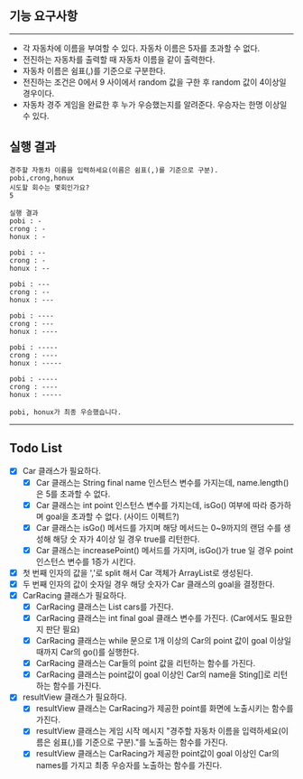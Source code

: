## 기능 요구사항

---

- 각 자동차에 이름을 부여할 수 있다. 자동차 이름은 5자를 초과할 수 없다.
- 전진하는 자동차를 출력할 때 자동차 이름을 같이 출력한다.
- 자동차 이름은 쉼표(,)를 기준으로 구분한다.
- 전진하는 조건은 0에서 9 사이에서 random 값을 구한 후 random 값이 4이상일 경우이다.
- 자동차 경주 게임을 완료한 후 누가 우승했는지를 알려준다. 우승자는 한명 이상일 수 있다.

## 실행 결과
```agsl
경주할 자동차 이름을 입력하세요(이름은 쉼표(,)를 기준으로 구분).
pobi,crong,honux
시도할 회수는 몇회인가요?
5

실행 결과
pobi : -
crong : -
honux : -

pobi : --
crong : -
honux : --

pobi : ---
crong : --
honux : ---

pobi : ----
crong : ---
honux : ----

pobi : -----
crong : ----
honux : -----

pobi : -----
crong : ----
honux : -----

pobi, honux가 최종 우승했습니다.
```
---

## Todo List

- [X] Car 클래스가 필요하다.
  - [X] Car 클래스는 String final name 인스턴스 변수를 가지는데, name.length()은 5를 초과할 수 없다.
  - [X] Car 클래스는 int point 인스턴스 변수를 가지는데, isGo() 여부에 따라 증가하며 goal을 초과할 수 없다. (사이드 이펙트?)
  - [X] Car 클래스는 isGo() 메서드를 가지며 해당 메서드는 0~9까지의 랜덤 수를 생성해 해당 숫 자가 4이상 일 경우 true를 리턴한다.
  - [X] Car 클래스는 increasePoint() 메서드를 가지며, isGo()가 true 일 경우 point 인스턴스 변수를 1증가 시킨다.
- [X] 첫 번째 인자의 값을 ','로 split 해서 Car 객체가 ArrayList로 생성된다.
- [X] 두 번째 인자의 값이 숫자일 경우 해당 숫자가 Car 클래스의 goal을 결정한다.
- [X] CarRacing 클래스가 필요하다.
  - [X] CarRacing 클래스는 List<Car> cars를 가진다.
  - [X] CarRacing 클래스는 int final goal 클래스 변수를 가진다. (Car에서도 필요한지 판단 필요)
  - [X] CarRacing 클래스는 while 문으로 1개 이상의 Car의 point 값이 goal 이상일 때까지 Car의 go()를 실행한다.
  - [X] CarRacing 클래스는 Car들의 point 값을 리턴하는 함수를 가진다.
  - [X] CarRacing 클래스는 point값이 goal 이상인 Car의 name을 Sting[]로 리턴하는 함수를 가진다.
- [X] resultView 클래스가 필요하다. 
  - [X] resultView 클래스는 CarRacing가 제공한 point를 화면에 노출시키는 함수를 가진다.
  - [X] resultView 클래스는 게임 시작 메시지 "경주할 자동차 이름을 입력하세요(이름은 쉼표(,)를 기준으로 구분)."를 노출하는 함수를 가진다.
  - [X] resultView 클래스는 CarRacing가 제공한 point값이 goal 이상인 Car의 names를 가지고 최종 우승자를 노출하는 함수를 가진다.